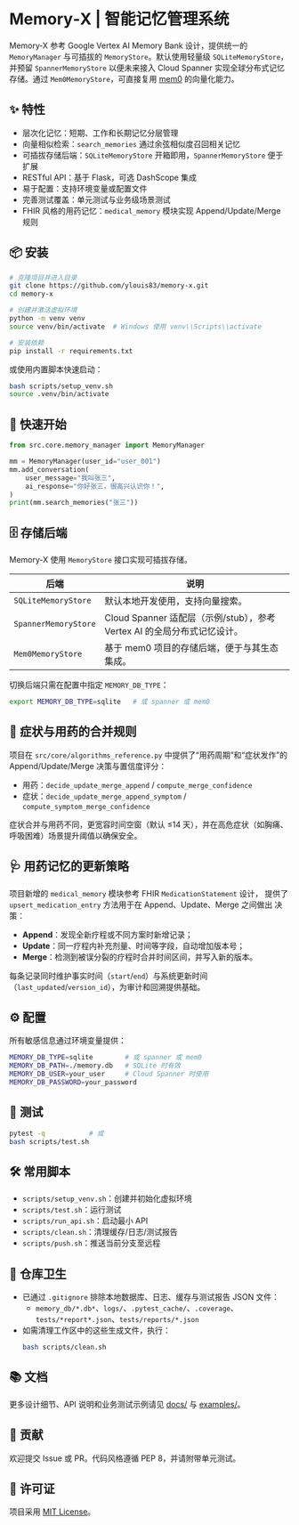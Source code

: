 # Memory‑X | 智能记忆管理系统

Memory‑X 参考 Google Vertex AI Memory Bank 设计，提供统一的 `MemoryManager` 与可插拔的 `MemoryStore`。默认使用轻量级 `SQLiteMemoryStore`，并预留 `SpannerMemoryStore` 以便未来接入 Cloud Spanner 实现全球分布式记忆存储。通过 `Mem0MemoryStore`，可直接复用 [mem0](https://github.com/mem0ai/mem0) 的向量化能力。

## ✨ 特性
- 层次化记忆：短期、工作和长期记忆分层管理
- 向量相似检索：`search_memories` 通过余弦相似度召回相关记忆
- 可插拔存储后端：`SQLiteMemoryStore` 开箱即用，`SpannerMemoryStore` 便于扩展
- RESTful API：基于 Flask，可选 DashScope 集成
- 易于配置：支持环境变量或配置文件
- 完善测试覆盖：单元测试与业务级场景测试
- FHIR 风格的用药记忆：`medical_memory` 模块实现 Append/Update/Merge 规则

## 📦 安装
```bash
# 克隆项目并进入目录
git clone https://github.com/ylouis83/memory-x.git
cd memory-x

# 创建并激活虚拟环境
python -m venv venv
source venv/bin/activate  # Windows 使用 venv\\Scripts\\activate

# 安装依赖
pip install -r requirements.txt
```

或使用内置脚本快速启动：
```bash
bash scripts/setup_venv.sh
source .venv/bin/activate
```

## 🚀 快速开始
```python
from src.core.memory_manager import MemoryManager

mm = MemoryManager(user_id="user_001")
mm.add_conversation(
    user_message="我叫张三",
    ai_response="你好张三，很高兴认识你！",
)
print(mm.search_memories("张三"))
```

## 🗄️ 存储后端
Memory-X 使用 `MemoryStore` 接口实现可插拔存储。

| 后端 | 说明 |
| --- | --- |
| `SQLiteMemoryStore` | 默认本地开发使用，支持向量搜索。 |
| `SpannerMemoryStore` | Cloud Spanner 适配层（示例/stub），参考 Vertex AI 的全局分布式记忆设计。 |
| `Mem0MemoryStore` | 基于 mem0 项目的存储后端，便于与其生态集成。 |

切换后端只需在配置中指定 `MEMORY_DB_TYPE`：
```bash
export MEMORY_DB_TYPE=sqlite   # 或 spanner 或 mem0
```

## 🧭 症状与用药的合并规则

项目在 `src/core/algorithms_reference.py` 中提供了“用药周期”和“症状发作”的 Append/Update/Merge 决策与置信度评分：

- 用药：`decide_update_merge_append` / `compute_merge_confidence`
- 症状：`decide_update_merge_append_symptom` / `compute_symptom_merge_confidence`

症状合并与用药不同，更宽容时间空窗（默认 ≤14 天），并在高危症状（如胸痛、呼吸困难）场景提升阈值以确保安全。

## 🩺 用药记忆的更新策略

项目新增的 `medical_memory` 模块参考 FHIR `MedicationStatement` 设计，
提供了 ``upsert_medication_entry`` 方法用于在 Append、Update、Merge 之间做出
决策：

- **Append**：发现全新疗程或不同方案时新增记录；
- **Update**：同一疗程内补充剂量、时间等字段，自动增加版本号；
- **Merge**：检测到被误分裂的疗程时合并时间区间，并写入新的版本。

每条记录同时维护事实时间（`start`/`end`）与系统更新时间
（`last_updated`/`version_id`），为审计和回溯提供基础。

## ⚙️ 配置
所有敏感信息通过环境变量提供：
```bash
MEMORY_DB_TYPE=sqlite        # 或 spanner 或 mem0
MEMORY_DB_PATH=./memory.db   # SQLite 时有效
MEMORY_DB_USER=your_user     # Cloud Spanner 时使用
MEMORY_DB_PASSWORD=your_password
```

## 🧪 测试
```bash
pytest -q           # 或
bash scripts/test.sh
```

## 🛠️ 常用脚本

- `scripts/setup_venv.sh`：创建并初始化虚拟环境
- `scripts/test.sh`：运行测试
- `scripts/run_api.sh`：启动最小 API
- `scripts/clean.sh`：清理缓存/日志/测试报告
- `scripts/push.sh`：推送当前分支至远程

## 🧹 仓库卫生

- 已通过 `.gitignore` 排除本地数据库、日志、缓存与测试报告 JSON 文件：
  - `memory_db/*.db*`、`logs/`、`.pytest_cache/`、`.coverage`、`tests/*report*.json`、`tests/reports/*.json`
- 如需清理工作区中的这些生成文件，执行：
  ```bash
  bash scripts/clean.sh
  ```

## 📚 文档
更多设计细节、API 说明和业务测试示例请见 [docs/](docs) 与 [examples/](examples)。

## 🤝 贡献
欢迎提交 Issue 或 PR。代码风格遵循 PEP 8，并请附带单元测试。

## 📄 许可证
项目采用 [MIT License](LICENSE)。
